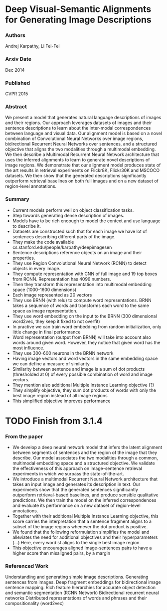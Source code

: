 # Deep Visual-Semantic Alignments for Generating Image Descriptions
### Authors
Andrej Karpathy, Li Fei-Fei
### Arxiv Date 
Dec 2014

### Published 
CVPR 2015


### Abstract
We present a model that generates natural language descriptions of images and their regions. 
Our approach leverages datasets of images and their sentence descriptions to learn about the inter-modal correspondences between language and visual data. 
Our alignment model is based on a novel combination of Convolutional Neural Networks over image regions, bidirectional Recurrent Neural Networks over sentences, and a structured objective that aligns the two modalities through a multimodal embedding. 
We then describe a Multimodal Recurrent Neural Network architecture that uses the inferred alignments to learn to generate novel descriptions of image regions.
We demonstrate that our alignment model produces state of the art results in retrieval experiments on Flickr8K, Flickr30K and MSCOCO datasets. 
We then show that the generated descriptions significantly outperform retrieval baselines on both full images and on a new dataset of region-level annotations. 

### Summary
- Current models perform well on object classification tasks.
- Step towards generating dense description of images.
- Models have to be rich enoough to model the context and use language to describe it.
- Datasets are constructed such that for each image we have lot of sentences describing different parts of the image.
- They make the code available cs.stanford.edu/people/karpathy/deepimagesen
- Sentence descriptions reference objects on an image and their properties.
- They use Region Convolutional Neural Network (RCNN) to detect objects in every image.
- They compute representation with CNN of full image and 19 top boxes from RCNN. Representation has 4096 numbers.
- Then they transform this representation into multimodal embedding space (1000-1600 dimensions)
- Each image represented as 20 vectors 
- They use BRNN (with relu) to compute word representations. BRNN takes a sequence of words and transforms each word to the same space as image representation.
- They use word embedding on the input to the BRNN (300 dimensional word2vec, they keep it fixed to not overfit)
- In practive we can train word embedding from random initialization, only little change in final performance
- Word representation (output from BRNN) will take into account also words around given word. However, they notice that given word has the most influence.
- They use 300-600 neurons in the BRNN network
- Having image vectors and word vectors in the same embedding space we can define a measure of similarity
- Similarity between sentence and image is a sum of dot products (thresholded at 0) of every possible combination of word and image vectors.
- They mention also additional Multiple Instance Learning objective (?)
- They simplify objective, they sum dot products of words with only the best image region instead of all image regions
- This simplified objective improves performance

# TODO Finish from 3.1.4



### From the paper
- We develop a deep neural network model that infers the latent alignment between segments of sentences and the region of the image that they describe. Our  model  associates  the  two  modalities  through  a common,  multimodal  embedding  space  and  a  structured objective.  We validate the effectiveness of this approach  on  image-sentence  retrieval  experiments  in which we surpass the state-of-the-art.
- We introduce a multimodal Recurrent Neural Network architecture that takes an input image and generates its description in text.  Our experiments show that the generated sentences significantly outperform retrieval-based baselines, and produce sensible qualitative predictions. We then train the model on the inferred correspondences and evaluate its performance on a new dataset of region-level annotations.
- Together with their additional Multiple Instance Learning objective, this score carries the interpretation that a sentence fragment aligns to a subset of the image regions whenever the  dot  product  is  positive.
- We  found  that  the  following reformulation simplifies the model and alleviates the need for additional objectives and their hyperparameters (...) Here, every word st aligns to the single best image region.
- This objective encourages aligned image-sentences pairs to have a higher score than misaligned pairs, by a margin


### Referenced Work
Understanding and generating simple image descriptions.
Generating sentences from images.
Deep fragment embeddings for bidirectional image sentence mapping.
Rich feature hierarchies for accurate object detection and semantic segmentation (RCNN Network)
Bidirectional recurrent neural networks
Distributed representations of words and phrases and their compositionality (word2vec)

